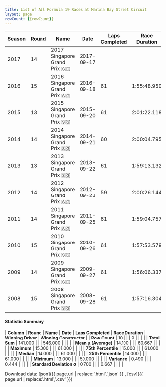 ```yaml
---
title: List of All Formula 1® Races at Marina Bay Street Circuit
layout: page
rowCount: {{rowCount}}
---
```


| Season | Round | Name | Date | Laps Completed | Race Duration | Winning Driver | Winning Constructor |
|--|--|--|--|--|--|--|--|
| 2017 | 14 | 2017 Singapore Grand Prix 🇸🇬 | 2017-09-17 |   |   |   |   |
| 2016 | 15 | 2016 Singapore Grand Prix 🇸🇬 | 2016-09-18 | 61 | 1:55:48.950 | Nico Rosberg 🇩🇪 | Mercedes 🇩🇪 |
| 2015 | 13 | 2015 Singapore Grand Prix 🇸🇬 | 2015-09-20 | 61 | 2:01:22.118 | Sebastian Vettel 🇩🇪 | Ferrari 🇮🇹 |
| 2014 | 14 | 2014 Singapore Grand Prix 🇸🇬 | 2014-09-21 | 60 | 2:00:04.795 | Lewis Hamilton 🇬🇧 | Mercedes 🇩🇪 |
| 2013 | 13 | 2013 Singapore Grand Prix 🇸🇬 | 2013-09-22 | 61 | 1:59:13.132 | Sebastian Vettel 🇩🇪 | Red Bull 🇦🇹 |
| 2012 | 14 | 2012 Singapore Grand Prix 🇸🇬 | 2012-09-23 | 59 | 2:00:26.144 | Sebastian Vettel 🇩🇪 | Red Bull 🇦🇹 |
| 2011 | 14 | 2011 Singapore Grand Prix 🇸🇬 | 2011-09-25 | 61 | 1:59:04.757 | Sebastian Vettel 🇩🇪 | Red Bull 🇦🇹 |
| 2010 | 15 | 2010 Singapore Grand Prix 🇸🇬 | 2010-09-26 | 61 | 1:57:53.579 | Fernando Alonso 🇪🇸 | Ferrari 🇮🇹 |
| 2009 | 14 | 2009 Singapore Grand Prix 🇸🇬 | 2009-09-27 | 61 | 1:56:06.337 | Lewis Hamilton 🇬🇧 | McLaren 🇬🇧 |
| 2008 | 15 | 2008 Singapore Grand Prix 🇸🇬 | 2008-09-28 | 61 | 1:57:16.304 | Fernando Alonso 🇪🇸 | Renault 🇫🇷 |

#### Statistic Summary

| **Column** | **Round** | **Name** | **Date** | **Laps Completed** | **Race Duration** | **Winning Driver** | **Winning Constructor** |
| **Row Count** | 10 |  |  | 9 |  |  |  |
| **Total Sum** | 141.000 |  |  | 546.000 |  |  |  |
| **Mean μ (Average)** | 14.100 |  |  | 60.667 |  |  |  |
| **Maximum** | 15.000 |  |  | 61.000 |  |  |  |
| **75th Percentile** | 15.000 |  |  | 61.000 |  |  |  |
| **Median** | 14.000 |  |  | 61.000 |  |  |  |
| **25th Percentile** | 14.000 |  |  | 61.000 |  |  |  |
| **Minimum** | 13.000 |  |  | 59.000 |  |  |  |
| **Variance** | 0.490 |  |  | 0.444 |  |  |  |
| **Standard Deviation σ** | 0.700 |  |  | 0.667 |  |  |  |

Download data: [json]({{ page.url | replace:'.html','.json' }}), [csv]({{ page.url | replace:'.html','.csv' }})
